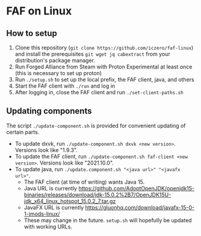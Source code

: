 # FAF on Linux

## How to setup

1. Clone this repository (`git clone https://github.com/iczero/faf-linux`) and install the prerequisites `git wget jq cabextract` from your distribution's package manager.
1. Run Forged Alliance from Steam with Proton Experimental at least once (this is necessary to set up proton)
1. Run `./setup.sh` to set up the local prefix, the FAF client, java, and others
1. Start the FAF client with `./run` and log in
1. After logging in, close the FAF client and run `./set-client-paths.sh`

## Updating components

The script `./update-component.sh` is provided for convenient updating of certain parts.

- To update dxvk, run `./update-component.sh dxvk <new version>`. Versions look like "1.9.3".
- To update the FAF client, run `./update-component.sh faf-client <new version>`. Versions look like "2021.10.0".
- To update java, run `./update.component.sh "<java url>" "<javafx url>"`.
  - The FAF client (at time of writing) wants Java 15.
  - Java URL is currently <https://github.com/AdoptOpenJDK/openjdk15-binaries/releases/download/jdk-15.0.2%2B7/OpenJDK15U-jdk_x64_linux_hotspot_15.0.2_7.tar.gz>
  - JavaFX URL is currently <https://gluonhq.com/download/javafx-15-0-1-jmods-linux/>
  - These may change in the future. `setup.sh` will hopefully be updated with working URLs.
